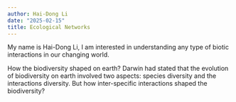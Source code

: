 ```yaml
---
author: Hai-Dong Li
date: "2025-02-15"
title: Ecological Networks
---
```


My name is Hai-Dong Li, I am interested in understanding any type of biotic interactions 
in our changing world.      

How the biodiversity shaped on earth? Darwin had stated that the evolution of biodiversity 
on earth involved two aspects: species diversity and the interactions diversity. But how inter-specific interactions shaped the biodiversity?